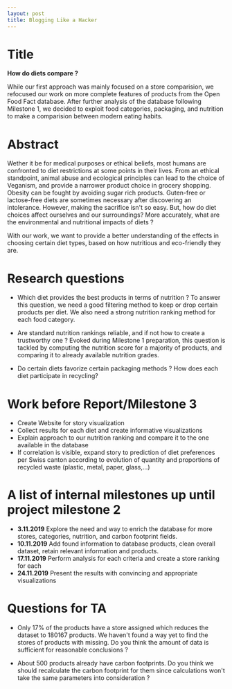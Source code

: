 ```yaml
---
layout: post
title: Blogging Like a Hacker
---
```



# Title

<b> How do diets compare ? </b>

While our first approach was mainly focused on a store comparision, we refocused our work on more complete features of products from the Open Food Fact database. After further analysis of the database following Milestone 1, we decided to exploit food categories, packaging, and nutrition to make a comparision between modern eating habits.

# Abstract

Wether it be for medical purposes or ethical beliefs, most humans are confronted to diet restrictions at some points in their lives. From an ethical standpoint, animal abuse and ecological principles can lead to the choice of Veganism, and provide a narrower product choice in grocery shopping. Obesity can be fought by avoiding sugar rich products. Guten-free or lactose-free diets are sometimes necessary after discovering an intolerance. However, making the sacrifice isn't so easy. But, how do diet choices affect ourselves and our surroundings? More accurately, what are the environmental and nutritional impacts of diets ?

With our work, we want to provide a better understanding of the effects in choosing certain diet types, based on how nutritious and eco-friendly they are.

# Research questions

- Which diet provides the best products in terms of nutrition ?
To answer this question, we need a good filtering method to keep or drop certain products per diet. We also need a strong nutrition ranking method for each food category.

- Are standard nutrition rankings reliable, and if not how to create a trustworthy one ? 
Evoked during Milestone 1 preparation, this question is tackled by computing the nutrition score for a majority of products, and comparing it to already available nutrition grades.
 

- Do certain diets favorize certain packaging methods ? How does each diet participate in recycling?

# Work before Report/Milestone 3

- Create Website for story visualization
- Collect results for each diet and create informative visualizations
- Explain approach to our nutrition ranking and compare it to the one available in the database
- If correlation is visible, expand story to prediction of diet preferences per Swiss canton according to evolution of quantity and proportions of recycled waste (plastic, metal, paper, glass,...)



# A list of internal milestones up until project milestone 2

- <b>3.11.2019</b> Explore the need and way to enrich the database for more stores, categories, nutrition, and carbon footprint fields.
- <b>10.11.2019</b> Add found information to database products, clean overall dataset, retain relevant information and products.
- <b>17.11.2019</b> Perform analysis for each criteria and create a store ranking for each
- <b>24.11.2019</b> Present the results with convincing and appropriate visualizations

# Questions for TA
- Only 17% of the products have a store assigned which reduces the dataset to 180167 products. We haven't found a way yet to find the stores of products with missing. Do you think the amount of data is sufficient for reasonable conclusions ?

- About 500 products already have carbon footprints. Do you think we should recalculate the carbon footprint for them since calculations won't take the same parameters into consideration ?







